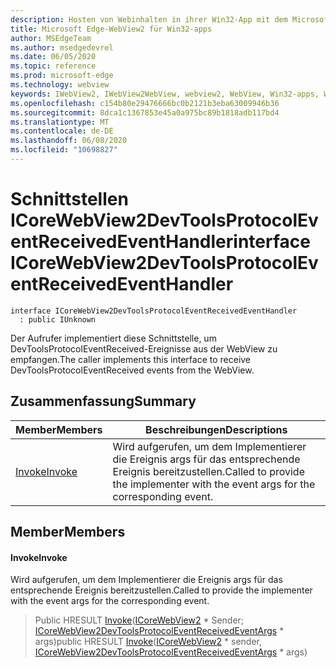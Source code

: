 ```yaml
---
description: Hosten von Webinhalten in ihrer Win32-App mit dem Microsoft Edge WebView2-Steuerelement
title: Microsoft Edge-WebView2 für Win32-apps
author: MSEdgeTeam
ms.author: msedgedevrel
ms.date: 06/05/2020
ms.topic: reference
ms.prod: microsoft-edge
ms.technology: webview
keywords: IWebView2, IWebView2WebView, webview2, WebView, Win32-apps, Win32, Edge, ICoreWebView2, ICoreWebView2Controller, Browser-Steuerelement, Edge-HTML
ms.openlocfilehash: c154b80e29476666bc0b2121b3eba63009946b36
ms.sourcegitcommit: 8dca1c1367853e45a0a975bc89b1818adb117bd4
ms.translationtype: MT
ms.contentlocale: de-DE
ms.lasthandoff: 06/08/2020
ms.locfileid: "10698827"
---
```

# <span data-ttu-id="365e5-104">Schnittstellen ICoreWebView2DevToolsProtocolEventReceivedEventHandler</span><span class="sxs-lookup"><span data-stu-id="365e5-104">interface ICoreWebView2DevToolsProtocolEventReceivedEventHandler</span></span> 

```
interface ICoreWebView2DevToolsProtocolEventReceivedEventHandler
  : public IUnknown
```

<span data-ttu-id="365e5-105">Der Aufrufer implementiert diese Schnittstelle, um DevToolsProtocolEventReceived-Ereignisse aus der WebView zu empfangen.</span><span class="sxs-lookup"><span data-stu-id="365e5-105">The caller implements this interface to receive DevToolsProtocolEventReceived events from the WebView.</span></span>

## <span data-ttu-id="365e5-106">Zusammenfassung</span><span class="sxs-lookup"><span data-stu-id="365e5-106">Summary</span></span>

 <span data-ttu-id="365e5-107">Member</span><span class="sxs-lookup"><span data-stu-id="365e5-107">Members</span></span>                        | <span data-ttu-id="365e5-108">Beschreibungen</span><span class="sxs-lookup"><span data-stu-id="365e5-108">Descriptions</span></span>
--------------------------------|---------------------------------------------
[<span data-ttu-id="365e5-109">Invoke</span><span class="sxs-lookup"><span data-stu-id="365e5-109">Invoke</span></span>](#invoke) | <span data-ttu-id="365e5-110">Wird aufgerufen, um dem Implementierer die Ereignis args für das entsprechende Ereignis bereitzustellen.</span><span class="sxs-lookup"><span data-stu-id="365e5-110">Called to provide the implementer with the event args for the corresponding event.</span></span>

## <span data-ttu-id="365e5-111">Member</span><span class="sxs-lookup"><span data-stu-id="365e5-111">Members</span></span>

#### <span data-ttu-id="365e5-112">Invoke</span><span class="sxs-lookup"><span data-stu-id="365e5-112">Invoke</span></span> 

<span data-ttu-id="365e5-113">Wird aufgerufen, um dem Implementierer die Ereignis args für das entsprechende Ereignis bereitzustellen.</span><span class="sxs-lookup"><span data-stu-id="365e5-113">Called to provide the implementer with the event args for the corresponding event.</span></span>

> <span data-ttu-id="365e5-114">Public HRESULT [Invoke](#invoke)([ICoreWebView2](icorewebview2.md) \* Sender; [ICoreWebView2DevToolsProtocolEventReceivedEventArgs](icorewebview2devtoolsprotocoleventreceivedeventargs.md) \* args)</span><span class="sxs-lookup"><span data-stu-id="365e5-114">public HRESULT [Invoke](#invoke)([ICoreWebView2](icorewebview2.md) \* sender, [ICoreWebView2DevToolsProtocolEventReceivedEventArgs](icorewebview2devtoolsprotocoleventreceivedeventargs.md) \* args)</span></span>

